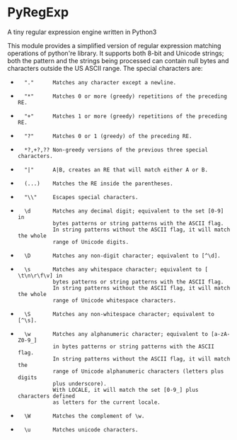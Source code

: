 # PyRegExp
A tiny regular expression engine written in Python3

This module provides a simplified version of regular expression
matching operations of python're library. It supports both 8-bit and 
Unicode strings; both the pattern and the strings being processed 
can contain null bytes and characters outside the US ASCII range.
The special characters are:

*       "."      Matches any character except a newline.

*       "*"      Matches 0 or more (greedy) repetitions of the preceding RE.
                
*       "+"      Matches 1 or more (greedy) repetitions of the preceding RE.

*       "?"      Matches 0 or 1 (greedy) of the preceding RE.

*       *?,+?,?? Non-greedy versions of the previous three special characters.

*       "|"      A|B, creates an RE that will match either A or B.

*       (...)    Matches the RE inside the parentheses.

*       "\\"     Escapes special characters.
    
*       \d       Matches any decimal digit; equivalent to the set [0-9] in
                 bytes patterns or string patterns with the ASCII flag.
                 In string patterns without the ASCII flag, it will match the whole
                 range of Unicode digits.
*       \D       Matches any non-digit character; equivalent to [^\d].
*       \s       Matches any whitespace character; equivalent to [ \t\n\r\f\v] in
                 bytes patterns or string patterns with the ASCII flag.
                 In string patterns without the ASCII flag, it will match the whole
                 range of Unicode whitespace characters.
*       \S       Matches any non-whitespace character; equivalent to [^\s].
*       \w       Matches any alphanumeric character; equivalent to [a-zA-Z0-9_]
                 in bytes patterns or string patterns with the ASCII flag.
                 In string patterns without the ASCII flag, it will match the
                 range of Unicode alphanumeric characters (letters plus digits
                 plus underscore).
                 With LOCALE, it will match the set [0-9_] plus characters defined
                 as letters for the current locale.
*       \W       Matches the complement of \w.
*       \u       Matches unicode characters.
